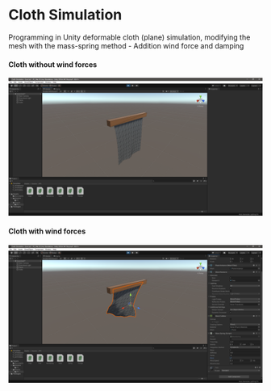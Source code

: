 # Cloth Simulation
Programming in Unity deformable cloth (plane) simulation, modifying the mesh with the mass-spring method - Addition wind force and damping

#### Cloth without wind forces
![Cloth without wind forces](./Assets/Documents/ClothWithoutWindForces.png)

#### Cloth with wind forces
![Cloth with wind forces](./Assets/Documents/ClothWithWindForces.png)
